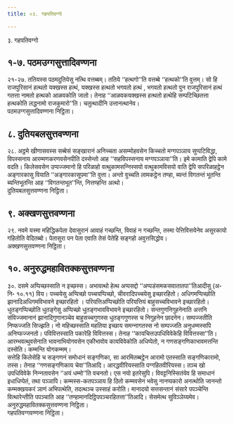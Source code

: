 ```yaml
---
title: ०३. गहपतिवग्गो

---
```

३. गहपतिवग्गो  


## १-७. पठमउग्गसुत्तादिवण्णना

२१-२७. ततियस्स पठमदुतियेसु नत्थि वत्तब्बम्। ततिये ‘‘हत्थगो’’ति वत्तब्बे ‘‘हत्थको’’ति वुत्तम्। सो हि राजपुरिसानं हत्थतो यक्खस्स हत्थं, यक्खस्स हत्थतो भगवतो हत्थं , भगवतो हत्थतो पुन राजपुरिसानं हत्थं गतत्ता नामतो हत्थको आळवकोति जातो। तेनाह ‘‘आळवकयक्खस्स हत्थतो हत्थेहि सम्पटिच्छितत्ता हत्थकोति लद्धनामो राजकुमारो’’ति। चतुत्थादीनि उत्तानत्थानेव।  
पठमउग्गसुत्तादिवण्णना निट्ठिता।  


## ८. दुतियबलसुत्तवण्णना

२८. अट्ठमे खीणासवस्स सब्बेसं सङ्खारानं अनिच्‍चता असम्मोहवसेन किच्‍चतो मग्गपञ्‍ञाय सुप्पटिविद्धा, विपस्सनाय आरम्मणकरणवसेनपीति दस्सेन्तो आह ‘‘सहविपस्सनाय मग्गपञ्‍ञाया’’ति। इमे कामाति द्वेपि कामे वदति। किलेसवसेन उप्पज्‍जमानो हि परिळाहो वत्थुकामसन्‍निस्सयो वत्थुकामविसयो वाति द्वेपि सपरिळाहट्ठेन अङ्गारकासु वियाति ‘‘अङ्गारकासूपमा’’ति वुत्ता। अन्तो वुच्‍चति लामकट्ठेन तण्हा, ब्यन्तं विगतन्तं भूतन्ति ब्यन्तिभूतन्ति आह ‘‘विगतन्तभूत’’न्ति, नित्तण्हन्ति अत्थो।  
दुतियबलसुत्तवण्णना निट्ठिता।  


## ९. अक्खणसुत्तवण्णना

२९. नवमे यस्मा महिद्धिकपेता देवासुरानं आवाहं गच्छन्ति, विवाहं न गच्छन्ति, तस्मा पेत्तिविसयेनेव असुरकायो गहितोति वेदितब्बो। पेतासुरा पन पेता एवाति तेसं पेतेहि सङ्गहो अवुत्तसिद्धोव।  
अक्खणसुत्तवण्णना निट्ठिता।  


## १०. अनुरुद्धमहावितक्‍कसुत्तवण्णना

३०. दसमे अप्पिच्छस्साति न इच्छस्स। अभावत्थो हेत्थ अप्पसद्दो ‘‘अप्पडंसमकसवातातपा’’तिआदीसु (अ॰ नि॰ १०.११) विय। पच्‍चयेसु अप्पिच्छो पच्‍चयप्पिच्छो, चीवरादिपच्‍चयेसु इच्छारहितो। अधिगमप्पिच्छोति झानादिअधिगमविभावने इच्छारहितो । परियत्तिअप्पिच्छोति परियत्तियं बाहुसच्‍चविभावने इच्छारहितो। धुतङ्गप्पिच्छोति धुतङ्गेसु अप्पिच्छो धुतङ्गभावविभावने इच्छारहितो। सन्तगुणनिगुहनेनाति अत्तनि संविज्‍जमानानं झानादिगुणानञ्‍चेव बाहुसच्‍चगुणस्स धुतङ्गगुणस्स च निगुहनेन छादनेन। सम्पज्‍जतीति निप्फज्‍जति सिज्झति। नो महिच्छस्साति महतिया इच्छाय समन्‍नागतस्स नो सम्पज्‍जति अनुधम्मस्सपि अनिप्फज्‍जनतो। पविवित्तस्साति पकारेहि विवित्तस्स। तेनाह ‘‘कायचित्तउपधिविवेकेहि विवित्तस्सा’’ति। आरम्भवत्थुवसेनाति भावनाभियोगवसेन एकीभावोव कायविवेकोति अधिप्पेतो, न गणसङ्गणिकाभावमत्तन्ति दस्सेति। कम्मन्ति योगकम्मम्।  
सत्तेहि किलेसेहि च सङ्गणनं समोधानं सङ्गणिका, सा आरमितब्बट्ठेन आरामो एतस्साति सङ्गणिकारामो, तस्स। तेनाह ‘‘गणसङ्गणिकाय चेवा’’तिआदि। आरद्धवीरियस्साति पग्गहितवीरियस्स। तञ्‍च खो उपधिविवेके निन्‍नतावसेन ‘‘अयं धम्मो’’ति वचनतो। एस नयो इतरेसुपि। विवट्टनिस्सितंयेव हि समाधानं इधाधिप्पेतं, तथा पञ्‍ञापि। कम्मस्स-कतपञ्‍ञाय हि ठितो कम्मवसेन भवेसु नानप्पकारो अनत्थोति जानन्तो कम्मक्खयकरं ञाणं अभिपत्थेति, तदत्थञ्‍च उस्साहं करोति। मानादयो सत्तसन्तानं संसारे पपञ्‍चेन्ति वित्थारेन्तीति पपञ्‍चाति आह ‘‘तण्हामानदिट्ठिपपञ्‍चरहितत्ता’’तिआदि। सेसमेत्थ सुविञ्‍ञेय्यमेव।  
अनुरुद्धमहावितक्‍कसुत्तवण्णना निट्ठिता।  
गहपतिवग्गवण्णना निट्ठिता।  